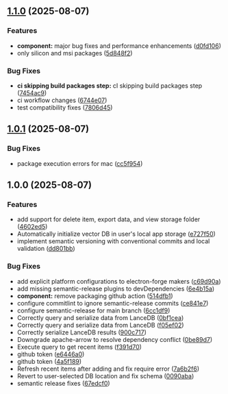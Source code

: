 ## [1.1.0](https://github.com/rolandnyamo/snippet-vault/compare/v1.0.1...v1.1.0) (2025-08-07)


### Features

* **component:** major bug fixes and performance enhancements ([d0fd106](https://github.com/rolandnyamo/snippet-vault/commit/d0fd106ab14f7c3c89a667b8b10311fb800404af))
* only silicon and msi packages ([5d848f2](https://github.com/rolandnyamo/snippet-vault/commit/5d848f27e61f2bd827f43d2b9224ee82b6e18125))


### Bug Fixes

* **ci skipping build packages step:** cI skipping build packages step ([7454ac9](https://github.com/rolandnyamo/snippet-vault/commit/7454ac9975851a8850ba1522adfb8c56eb5739b5))
* ci workflow changes ([6744e07](https://github.com/rolandnyamo/snippet-vault/commit/6744e070b0946c492d2630b23e53dae481ec4e95))
* test compatibility fixes ([7806d45](https://github.com/rolandnyamo/snippet-vault/commit/7806d4514cf47d86f90ac566fc5b35f126c50df8))

## [1.0.1](https://github.com/rolandnyamo/snippet-vault/compare/v1.0.0...v1.0.1) (2025-08-07)


### Bug Fixes

* package execution errors for mac ([cc5f954](https://github.com/rolandnyamo/snippet-vault/commit/cc5f9542ca441c3b74ab0ee9fe72a2bc54d26c1e))

## 1.0.0 (2025-08-07)


### Features

* add support for delete item, export data, and view storage folder ([4602ed5](https://github.com/rolandnyamo/snippet-vault/commit/4602ed56b605b037e20b97cf33e07681e2627350))
* Automatically initialize vector DB in user's local app storage ([e727f50](https://github.com/rolandnyamo/snippet-vault/commit/e727f50ffd2029de913e507285fd36962dcdb38a))
* implement semantic versioning with conventional commits and local validation ([dd801bb](https://github.com/rolandnyamo/snippet-vault/commit/dd801bb651136f1ddd78997927d5dd63aa0ef5d8))


### Bug Fixes

* add explicit platform configurations to electron-forge makers ([c69d90a](https://github.com/rolandnyamo/snippet-vault/commit/c69d90ad3b215596a3cd10381a2ba791792abeef))
* add missing semantic-release plugins to devDependencies ([6e4b15a](https://github.com/rolandnyamo/snippet-vault/commit/6e4b15a5f3146b1c23015f7fdda4c32a7fc9d7f7))
* **component:** remove packaging github action ([514dfb1](https://github.com/rolandnyamo/snippet-vault/commit/514dfb15b3512d8a91b90888e27788d473fed8d2))
* configure commitlint to ignore semantic-release commits ([ce841e7](https://github.com/rolandnyamo/snippet-vault/commit/ce841e7692c48b7645b3b0d7f23d307f3d0e7cd9))
* configure semantic-release for main branch ([6cc1df9](https://github.com/rolandnyamo/snippet-vault/commit/6cc1df9c05e029b8e2aa69be442da9ad0d448472))
* Correctly query and serialize data from LanceDB ([0bf1cea](https://github.com/rolandnyamo/snippet-vault/commit/0bf1ceaef00e707b21237cb97bb42d5085f46574))
* Correctly query and serialize data from LanceDB ([f05ef02](https://github.com/rolandnyamo/snippet-vault/commit/f05ef02a8a902dd9fb3370d12977a7c99c42dfde))
* Correctly serialize LanceDB results ([900c717](https://github.com/rolandnyamo/snippet-vault/commit/900c71782975578280e25e93514717393caed4ec))
* Downgrade apache-arrow to resolve dependency conflict ([0be89d7](https://github.com/rolandnyamo/snippet-vault/commit/0be89d76eeeb525bc12fce6bfd40dac837feac89))
* Execute query to get recent items ([f391d70](https://github.com/rolandnyamo/snippet-vault/commit/f391d7065771bde5564aacf2214583f2c0e0fdb0))
* github token ([e6446a0](https://github.com/rolandnyamo/snippet-vault/commit/e6446a04b8b3180403a491e894395057f2ef1e34))
* github token ([4a5f189](https://github.com/rolandnyamo/snippet-vault/commit/4a5f189d94e1801bf249440746238359311accd3))
* Refresh recent items after adding and fix require error ([7a6b2f6](https://github.com/rolandnyamo/snippet-vault/commit/7a6b2f6d12080674f53c25ca91f247ec7f9d6d85))
* Revert to user-selected DB location and fix schema ([0090aba](https://github.com/rolandnyamo/snippet-vault/commit/0090abaec9dc44cb563f0f7b7ecf824b87684ac2))
* semantic release fixes ([67edcf0](https://github.com/rolandnyamo/snippet-vault/commit/67edcf02b1e8917350acd1892198e08fd0660d98))
